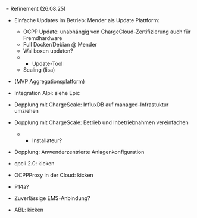 = Refinement (26.08.25)

- Einfache Updates im Betrieb: Mender als Update Plattform: 
  - OCPP Update: unabhängig von ChargeCloud-Zertifizierung auch für Fremdhardware
  - Full Docker/Debian @ Mender
  - Wallboxen updaten?
  - + Update-Tool
  - Scaling (lisa)

- (MVP Aggregationsplatform)
- Integration Alpi: siehe Epic

- Dopplung mit ChargeScale: InfluxDB auf managed-Infrastuktur umziehen
- Dopplung mit ChargeScale: Betrieb und Inbetriebnahmen vereinfachen
  - + Installateur?
- Dopplung: Anwenderzentrierte Anlagenkonfiguration
- cpcli 2.0: kicken
- OCPPProxy in der Cloud: kicken
- P14a?
- Zuverlässige EMS-Anbindung?
- ABL: kicken
